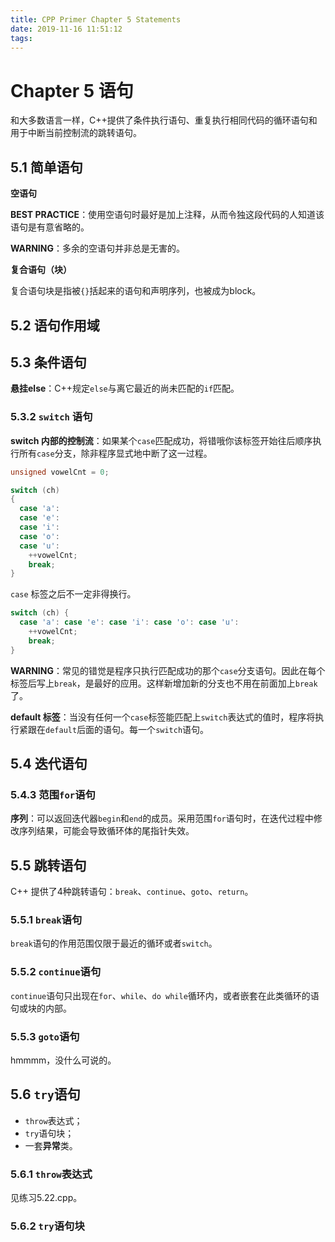 ```yaml
---
title: CPP Primer Chapter 5 Statements
date: 2019-11-16 11:51:12
tags:
---
```



# Chapter 5 语句

和大多数语言一样，C++提供了条件执行语句、重复执行相同代码的循环语句和用于中断当前控制流的跳转语句。

## 5.1 简单语句

**空语句**

**BEST PRACTICE**：使用空语句时最好是加上注释，从而令独这段代码的人知道该语句是有意省略的。

**WARNING**：多余的空语句并非总是无害的。

**复合语句（块）**

复合语句块是指被`{}`括起来的语句和声明序列，也被成为block。

## 5.2 语句作用域

## 5.3 条件语句

**悬挂else**：C++规定`else`与离它最近的尚未匹配的`if`匹配。

### 5.3.2  `switch` 语句

**switch 内部的控制流**：如果某个`case`匹配成功，将错哦你该标签开始往后顺序执行所有`case`分支，除非程序显式地中断了这一过程。

```cpp
unsigned vowelCnt = 0;

switch (ch)
{
  case 'a':
  case 'e':
  case 'i':
  case 'o':
  case 'u':
    ++vowelCnt;
    break;
}
```

`case` 标签之后不一定非得换行。

```cpp
switch (ch) {
  case 'a': case 'e': case 'i': case 'o': case 'u':
    ++vowelCnt;
    break;
}
```

**WARNING**：常见的错觉是程序只执行匹配成功的那个`case`分支语句。因此在每个标签后写上`break`，是最好的应用。这样新增加新的分支也不用在前面加上`break`了。

**default 标签**：当没有任何一个`case`标签能匹配上`switch`表达式的值时，程序将执行紧跟在`default`后面的语句。每一个`switch`语句。

## 5.4 迭代语句

### 5.4.3 范围`for`语句

**序列**：可以返回迭代器`begin`和`end`的成员。采用范围`for`语句时，在迭代过程中修改序列结果，可能会导致循环体的尾指针失效。

## 5.5 跳转语句

C++ 提供了4种跳转语句：`break`、`continue`、`goto`、`return`。

### 5.5.1 `break`语句

`break`语句的作用范围仅限于最近的循环或者`switch`。

### 5.5.2 `continue`语句

`continue`语句只出现在`for`、`while`、`do while`循环内，或者嵌套在此类循环的语句或块的内部。

### 5.5.3 `goto`语句

hmmmm，没什么可说的。

## 5.6 `try`语句

* `throw`表达式；
* `try`语句块；
* 一套**异常**类。

### 5.6.1 `throw`表达式

见练习5.22.cpp。

### 5.6.2 `try`语句块



